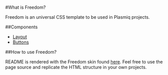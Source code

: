 #What is Freedom?

Freedom is an universal CSS template to be used in Plasmiq projects.

##Components

* [Layout](docs/layout.md)
* [Buttons](docs/buttons.md)

##How to use Freedom?

README is rendered with the Freedom skin found <a href="http://plasmiq.github.io/freedom">here</a>. Feel free to use the page source and replicate the HTML structure in your own projects.